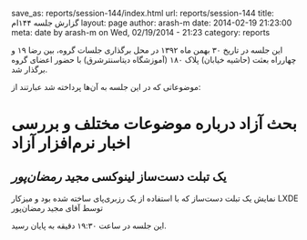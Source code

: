 save_as: reports/session-144/index.html
url: reports/session-144
title: گزارش جلسه ۱۴۴ام
layout: page
author: arash-m
date: 2014-02-19 21:23:00
meta: date by arash-m on Wed, 02/19/2014 - 21:23
category: reports

این جلسه در تاریخ ۳۰ بهمن ماه ۱۳۹۲ در محل برگذاری جلسات گروه، بین رضا ۱۹ و
چهارراه بعثت (حاشیه خیابان) پلاک ۱۸۰ (آموزشگاه دیتاسنترشرق) با حضور اعضای گروه
برگذار شد.


<!--more-->



موضوعاتی که در این جلسه به آن‌ها پرداخته شد عبارتند از:

# بحث آزاد درباره موضوعات مختلف و بررسی اخبار نرم‌افزار آزاد

## یک تبلت دست‌ساز لینوکسی *مجید رمضان‌پور*
نمایش یک تبلت دست‌ساز که با استفاده از یک رزبری‌پای ساخته شده بود و میزکار
LXDE توسط آقای مجید رمضان‌پور

این جلسه در ساعت ۱۹:۳۰ دقیقه به پایان رسید.

